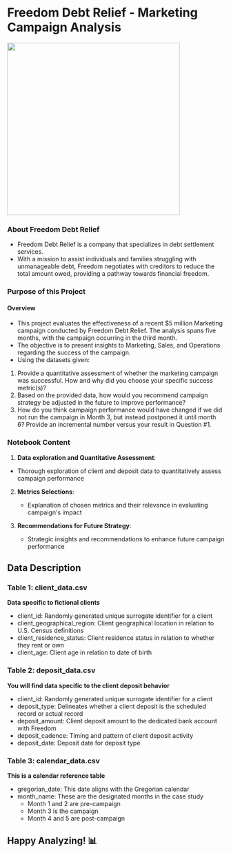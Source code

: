 # Freedom Debt Relief - Marketing Campaign Analysis

<img src="https://media.giphy.com/media/JrXas5ecb4FkwbFpIE/giphy.gif"  width="400" height="400"/>

### About Freedom Debt Relief

+ Freedom Debt Relief is a company that specializes in debt settlement services.
+ With a mission to assist individuals and families struggling with unmanageable debt, Freedom negotiates with creditors to reduce the total amount owed, providing a pathway towards financial freedom.

### Purpose of this Project

#### Overview

+ This project evaluates the effectiveness of a recent $5 million Marketing campaign conducted by Freedom Debt Relief. The analysis spans five months, with the campaign occurring in the third month.
+ The objective is to present insights to Marketing, Sales, and Operations regarding the success of the campaign.
+ Using the datasets given:

1. Provide a quantitative assessment of whether the marketing campaign was successful. How and why did you choose your specific success metric(s)?
2. Based on the provided data, how would you recommend campaign strategy be adjusted in the future to improve performance?
3. How do you think campaign performance would have changed if we did not run the campaign in Month 3, but instead postponed it until month 6? Provide an incremental number versus your result in Question #1.


### Notebook Content

1. __Data exploration and Quantitative Assessment__:
  - Thorough exploration of client and deposit data to quantitatively assess campaign performance

2. __Metrics Selections__:
   - Explanation of chosen metrics and their relevance in evaluating campaign's impact

3. __Recommendations for Future Strategy__:
   - Strategic insights and recommendations to enhance future campaign performance
 
## Data Description

### Table 1: client_data.csv

__Data specific to fictional clients__

+ client_id: Randomly generated unique surrogate identifier for a client
+ client_geographical_region: Client geographical location in relation to U.S. Census definitions
+ client_residence_status: Client residence status in relation to whether they rent or own
+ client_age: Client age in relation to date of birth

### Table 2: deposit_data.csv 

__You will find data specific to the client deposit behavior__

+ client_id: Randomly generated unique surrogate identifier for a client
+ deposit_type: Delineates whether a client deposit is the scheduled record or actual record
+ deposit_amount: Client deposit amount to the dedicated bank account with Freedom
+ deposit_cadence: Timing and pattern of client deposit activity
+ deposit_date: Deposit date for deposit type

### Table 3: calendar_data.csv 

__This is a calendar reference table__

+ gregorian_date: This date aligns with the Gregorian calendar
+ month_name: These are the designated months in the case study
  - Month 1 and 2 are pre-campaign
  - Month 3 is the campaign
  - Month 4 and 5 are post-campaign

## Happy Analyzing! 📊
